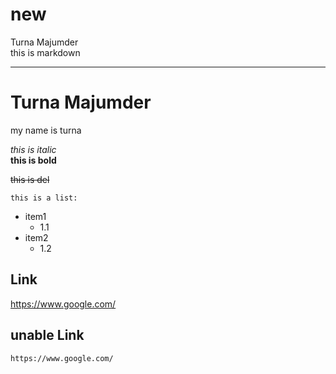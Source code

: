 # new
<!--markdown tutorial-->  
Turna Majumder  
this is markdown

---
# Turna Majumder  

<p>my name is turna</p>

_this is italic_  
__this is bold__

~~this is del~~  


`this is a list:`


- item1
  - 1.1   
- item2 
  - 1.2

## Link  
https://www.google.com/   

## unable Link
`https://www.google.com/`


